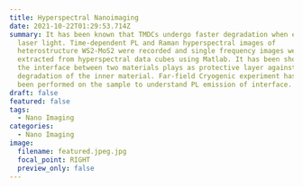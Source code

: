 ```yaml
---
title: Hyperspectral Nanoimaging
date: 2021-10-22T01:29:53.714Z
summary: It has been known that TMDCs undergo faster degradation when exposed to
  laser light. Time-dependent PL and Raman hyperspectral images of
  heterostructure WS2-MoS2 were recorded and single frequency images were
  extracted from hyperspectral data cubes using Matlab. It has been shown that
  the interface between two materials plays as protective layer against
  degradation of the inner material. Far-field Cryogenic experiment has also
  been performed on the sample to understand PL emission of interface.
draft: false
featured: false
tags:
  - Nano Imaging
categories:
  - Nano Imaging
image:
  filename: featured.jpeg.jpg
  focal_point: RIGHT
  preview_only: false
---
```

